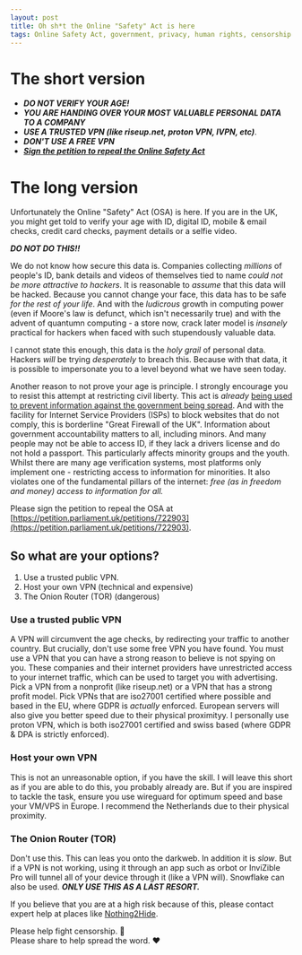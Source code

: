 ```yaml
---
layout: post
title: Oh sh*t the Online "Safety" Act is here
tags: Online Safety Act, government, privacy, human rights, censorship
---
```

# The short version
- ***DO NOT VERIFY YOUR AGE!***
- ***YOU ARE HANDING OVER YOUR MOST VALUABLE PERSONAL DATA TO A COMPANY***
- ***USE A TRUSTED VPN (like riseup.net, proton VPN, IVPN, etc)***.
- ***DON'T USE A FREE VPN***
- [***Sign the petition to repeal the Online Safety Act***](https://petition.parliament.uk/petitions/722903)
  
# The long version
Unfortunately the Online "Safety" Act (OSA) is here. If you are in the UK, you might get told to verify your age with ID, digital ID, mobile & email checks, credit card checks, payment details or a selfie video. 
  
 ***DO NOT DO THIS!!***  
  
We do not know how secure this data is. Companies collecting *millions* of people's ID, bank details and videos of themselves tied to name *could not be more attractive to hackers*.  It is reasonable to *assume* that this data will be hacked. Because you cannot change your face, this data has to be safe *for the rest of your life*. And with the *ludicrous* growth in computing power (even if Moore's law is defunct, which isn't necessarily true) and with the advent of quantumn computing - a store now, crack later model is *insanely* practical for hackers when faced with such stupendously valuable data. 
  
I cannot state this enough, this data is the *holy grail* of personal data. Hackers *will* be trying *desperately* to breach this. Because with that data, it is possible to impersonate you to a level beyond what we have seen today. 
  
Another reason to not prove your age is principle. I strongly encourage you to resist this attempt at restricting civil liberty. This act is *already* [being used to prevent information against the government being spread](https://www.404media.co/uk-users-need-to-post-selfie-or-photo-id-to-view-reddits-r-israelcrimes-r-ukrainewarfootage/). And with the facility for Internet Service Providers (ISPs) to block websites that do not comply, this is borderline "Great Firewall of the UK". Information about government accountability matters to all, including minors. And many people may not be able to access ID, if they lack a drivers license and do not hold a passport. This particularly affects minority groups and the youth. Whilst there are many age verification systems, most platforms only implement one - restricting access to information for minorities. It also violates one of the fundamental pillars of the internet: *free (as in freedom *and* money) access to information for all.*  
  
Please sign the petition to repeal the OSA at [https://petition.parliament.uk/petitions/722903](https://petition.parliament.uk/petitions/722903). 
  
## So what are your options?
1. Use a trusted public VPN.
2. Host your own VPN (technical and expensive)
3. The Onion Router (TOR) (dangerous)

### Use a trusted public VPN
A VPN will circumvent the age checks, by redirecting your traffic to another country. But crucially, don't use some free VPN you have found. You must use a VPN that you can have a strong reason to believe is not spying on you. These companies and their internet providers have unrestricted access to your internet traffic, which can be used to target you with advertising. Pick a VPN from a nonprofit (like riseup.net) or a VPN that has a strong profit model. Pick VPNs that are iso27001 certified where possible and based in the EU, where GDPR is *actually* enforced. European servers will also give you better speed due to their physical proximityy. I personally use proton VPN, which is both iso27001 certified and swiss based (where GDPR & DPA is strictly enforced).

### Host your own VPN
This is not an unreasonable option, if you have the skill. I will leave this short as if you are able to do this, you probably already are. But if you are inspired to tackle the task, ensure you use wireguard for optimum speed and base your VM/VPS in Europe. I recommend the Netherlands due to their physical proximity. 

### The Onion Router (TOR)
Don't use this. This can leas you onto the darkweb. In addition it is *slow*. But if a VPN is not working, using it through an app such as orbot or InviZible Pro will tunnel all of your device through it (like a VPN will). Snowflake can also be used. ***ONLY USE THIS AS A LAST RESORT.***
  
If you believe that you are at a high risk because of this, please contact expert help at places like [Nothing2Hide](https://nothing2hide.org/en/).
 
 
Please help fight censorship. 🚀  
Please share to help spread the word. ❤
